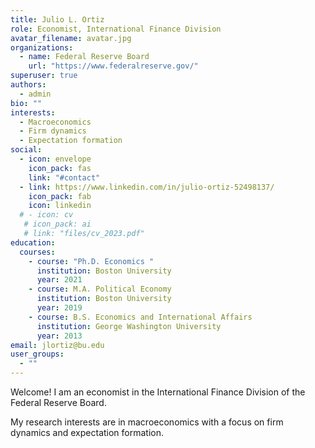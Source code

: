 ```yaml
---
title: Julio L. Ortiz
role: Economist, International Finance Division
avatar_filename: avatar.jpg
organizations:
  - name: Federal Reserve Board
    url: "https://www.federalreserve.gov/"
superuser: true
authors:
  - admin
bio: ""
interests:
  - Macroeconomics
  - Firm dynamics
  - Expectation formation
social:
  - icon: envelope
    icon_pack: fas
    link: "#contact"
  - link: https://www.linkedin.com/in/julio-ortiz-52498137/
    icon_pack: fab
    icon: linkedin
  # - icon: cv
   # icon_pack: ai
   # link: "files/cv_2023.pdf"
education:
  courses:
    - course: "Ph.D. Economics "
      institution: Boston University
      year: 2021
    - course: M.A. Political Economy
      institution: Boston University
      year: 2019
    - course: B.S. Economics and International Affairs
      institution: George Washington University
      year: 2013
email: jlortiz@bu.edu
user_groups:
  - ""
---
```

Welcome! I am an economist in the International Finance Division of the Federal Reserve Board.

My research interests are in macroeconomics with a focus on firm dynamics and expectation formation.
